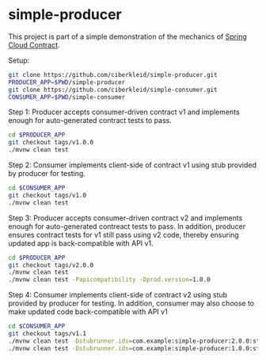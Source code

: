 # simple-producer

This project is part of a simple demonstration of the mechanics of [Spring Cloud Contract](https://spring.io/projects/spring-cloud-contract).

Setup:
```bash
git clone https://github.com/ciberkleid/simple-producer.git
PRODUCER_APP=$PWD/simple-producer
git clone https://github.com/ciberkleid/simple-consumer.git
CONSUMER_APP=$PWD/simple-consumer
```

Step 1: Producer accepts consumer-driven contract v1 and implements enough for auto-generated contract tests to pass.
```bash
cd $PRODUCER_APP
git checkout tags/v1.0.0
./mvnw clean test
```

Step 2: Consumer implements client-side of contract v1 using stub provided by producer for testing.
```bash
cd $CONSUMER_APP
git checkout tags/v1.0
./mvnw clean test
```

Step 3: Producer accepts consumer-driven contract v2 and implements enough for auto-generated contreact tests to pass.
In addition, producer ensures contract tests for v1 still pass using v2 code, thereby ensuring updated app is back-compatible with API v1.
```bash
cd $PRODUCER_APP
git checkout tags/v2.0.0
./mvnw clean test
./mvnw clean test -Papicompatibility -Dprod.version=1.0.0
```

Step 4: Consumer implements client-side of contract v2 using stub provided by producer for testing.
In addition, consumer may also choose to make updated code back-compatible with API v1
```bash
cd $CONSUMER_APP
git checkout tags/v1.1
./mvnw clean test -Dstubrunner.ids=com.example:simple-producer:2.0.0:stubs:10000
./mvnw clean test -Dstubrunner.ids=com.example:simple-producer:1.0.0:stubs:10000
```
